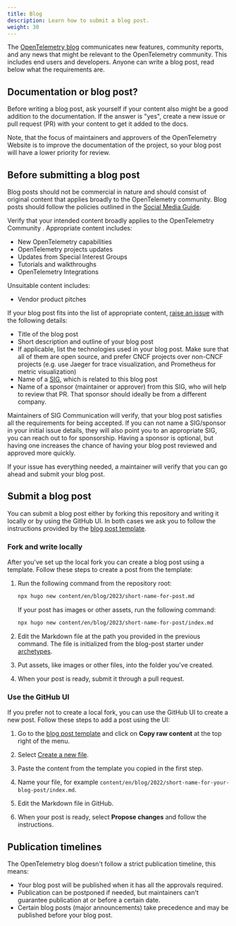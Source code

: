 ```yaml
---
title: Blog
description: Learn how to submit a blog post.
weight: 30
---
```


The [OpenTelemetry blog](/blog/) communicates new features, community reports,
and any news that might be relevant to the OpenTelemetry community. This
includes end users and developers. Anyone can write a blog post, read below what
the requirements are.

## Documentation or blog post?

Before writing a blog post, ask yourself if your content also might be a good
addition to the documentation. If the answer is "yes", create a new issue or
pull request (PR) with your content to get it added to the docs.

Note, that the focus of maintainers and approvers of the OpenTelemetry Website
is to improve the documentation of the project, so your blog post will have a
lower priority for review.

## Before submitting a blog post

Blog posts should not be commercial in nature and should consist of original
content that applies broadly to the OpenTelemetry community. Blog posts should
follow the policies outlined in the
[Social Media Guide](https://github.com/open-telemetry/community/blob/main/social-media-guide.md).

Verify that your intended content broadly applies to the OpenTelemetry Community
. Appropriate content includes:

- New OpenTelemetry capabilities
- OpenTelemetry projects updates
- Updates from Special Interest Groups
- Tutorials and walkthroughs
- OpenTelemetry Integrations

Unsuitable content includes:

- Vendor product pitches

If your blog post fits into the list of appropriate content,
[raise an issue](https://github.com/open-telemetry/opentelemetry.io/issues/new?title=New%20Blog%20Post:%20%3Ctitle%3E)
with the following details:

- Title of the blog post
- Short description and outline of your blog post
- If applicable, list the technologies used in your blog post. Make sure that
  all of them are open source, and prefer CNCF projects over non-CNCF projects
  (e.g. use Jaeger for trace visualization, and Prometheus for metric
  visualization)
- Name of a [SIG](https://github.com/open-telemetry/community/), which is
  related to this blog post
- Name of a sponsor (maintainer or approver) from this SIG, who will help to
  review that PR. That sponsor should ideally be from a different company.

Maintainers of SIG Communication will verify, that your blog post satisfies all
the requirements for being accepted. If you can not name a SIG/sponsor in your
initial issue details, they will also point you to an appropriate SIG, you can
reach out to for sponsorship. Having a sponsor is optional, but having one
increases the chance of having your blog post reviewed and approved more
quickly.

If your issue has everything needed, a maintainer will verify that you can go
ahead and submit your blog post.

## Submit a blog post

You can submit a blog post either by forking this repository and writing it
locally or by using the GitHub UI. In both cases we ask you to follow the
instructions provided by the
[blog post template](https://github.com/open-telemetry/opentelemetry.io/tree/main/archetypes/blog.md).

### Fork and write locally

After you've set up the local fork you can create a blog post using a template.
Follow these steps to create a post from the template:

1. Run the following command from the repository root:

   ```sh
   npx hugo new content/en/blog/2023/short-name-for-post.md
   ```

   If your post has images or other assets, run the following command:

   ```sh
   npx hugo new content/en/blog/2023/short-name-for-post/index.md
   ```

1. Edit the Markdown file at the path you provided in the previous command. The
   file is initialized from the blog-post starter under
   [archetypes](https://github.com/open-telemetry/opentelemetry.io/tree/main/archetypes/).

1. Put assets, like images or other files, into the folder you've created.

1. When your post is ready, submit it through a pull request.

### Use the GitHub UI

If you prefer not to create a local fork, you can use the GitHub UI to create a
new post. Follow these steps to add a post using the UI:

1.  Go to the
    [blog post template](https://github.com/open-telemetry/opentelemetry.io/tree/main/archetypes/blog.md)
    and click on **Copy raw content** at the top right of the menu.

1.  Select
    [Create a new file](https://github.com/open-telemetry/opentelemetry.io/new/main).

1.  Paste the content from the template you copied in the first step.

1.  Name your file, for example
    `content/en/blog/2022/short-name-for-your-blog-post/index.md`.

1.  Edit the Markdown file in GitHub.

1.  When your post is ready, select **Propose changes** and follow the
    instructions.

## Publication timelines

The OpenTelemetry blog doesn't follow a strict publication timeline, this means:

- Your blog post will be published when it has all the approvals required.
- Publication can be postponed if needed, but maintainers can't guarantee
  publication at or before a certain date.
- Certain blog posts (major announcements) take precedence and may be published
  before your blog post.
